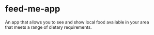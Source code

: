 # feed-me-app
An app that allows you to see and show local food available in your area that meets a range of dietary requirements.
